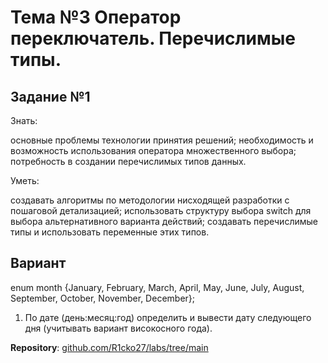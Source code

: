 # Тема №3 Оператор переключатель. Перечислимые типы.


## Задание №1
Знать:

основные проблемы технологии принятия решений;
необходимость и возможность использования оператора множественного выбора;
потребность в создании перечислимых типов данных.

Уметь:

создавать алгоритмы по методологии нисходящей разработки с пошаговой детализацией;
использовать структуру выбора switch для выбора альтернативного варианта действий;
создавать перечислимые типы и использовать переменные этих типов.

## Вариант

enum month {January, February, March, April, May, June, July, August, September, October, November, December};

1.    По дате (день:месяц:год) определить и вывести дату следующего дня (учитывать вариант високосного года).


**Repository**: [github.com/R1cko27/labs/tree/main](https://github.com/R1cko27/labs/tree/main)